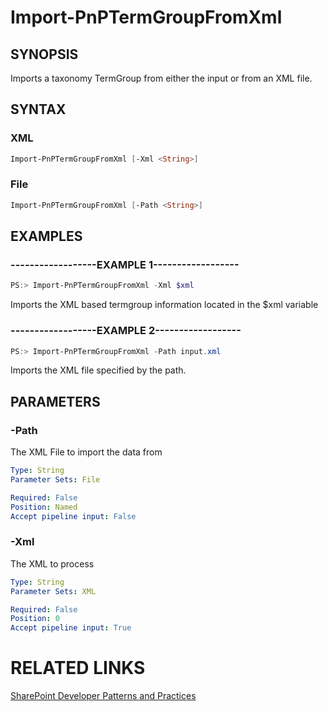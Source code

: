 # Import-PnPTermGroupFromXml

## SYNOPSIS
Imports a taxonomy TermGroup from either the input or from an XML file.

## SYNTAX 

### XML
```powershell
Import-PnPTermGroupFromXml [-Xml <String>]
```

### File
```powershell
Import-PnPTermGroupFromXml [-Path <String>]
```

## EXAMPLES

### ------------------EXAMPLE 1------------------
```powershell
PS:> Import-PnPTermGroupFromXml -Xml $xml
```

Imports the XML based termgroup information located in the $xml variable

### ------------------EXAMPLE 2------------------
```powershell
PS:> Import-PnPTermGroupFromXml -Path input.xml
```

Imports the XML file specified by the path.

## PARAMETERS

### -Path
The XML File to import the data from

```yaml
Type: String
Parameter Sets: File

Required: False
Position: Named
Accept pipeline input: False
```

### -Xml
The XML to process

```yaml
Type: String
Parameter Sets: XML

Required: False
Position: 0
Accept pipeline input: True
```

# RELATED LINKS

[SharePoint Developer Patterns and Practices](http://aka.ms/sppnp)
